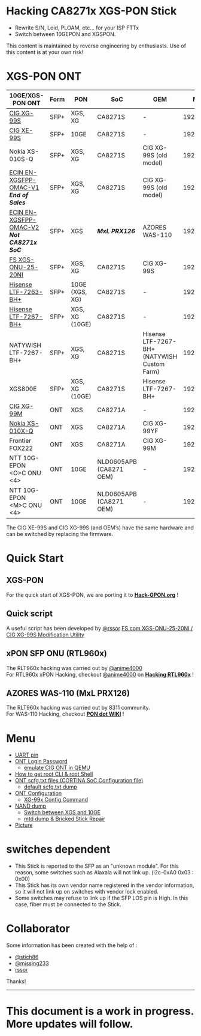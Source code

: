 # Hacking CA8271x XGS-PON Stick

- Rewrite S/N, Loid, PLOAM, etc… for your ISP FTTx
- Switch between 10GEPON and XGSPON.

This content is maintained by reverse engineering by enthusiasts. Use of this content is at your own risk!

# XGS-PON ONT

| 10GE/XGS-PON ONT | Form | PON | SoC | OEM | Mgmt IP | Mgmt |
| --- | --- | --- | --- | --- | --- | --- |
| [CIG XG-99S](https://www.cigtech.com/product_portfolio/xg-99x-3/) | SFP+ | XGS, XG | CA8271S | -   | 192.168.100.1 | UART/Telnet |
| [CIG XE-99S](https://item.taobao.com/item.htm?id=695062358407) | SFP+ | 10GE | CA8271S | -   | 192.168.0.1 | UART/Telnet/SSH |
| Nokia XS-010S-Q | SFP+ | XGS, XG | CA8271S | CIG XG-99S (old model) | 192.168.100.1 | UART/Telnet |
| [ECIN EN-XGSFPP-OMAC-V1](https://ecin.ca/xgs-pon-sfp-stick-module-xgspon-ont-w-t-mac-function-mounted-on-sfp-package/)<br>***End of Sales*** | SFP+ | XGS, XG | CA8271S | CIG XG-99S (old model) | 192.168.100.1 | UART/Telnet |
| [ECIN EN-XGSFPP-OMAC-V2](https://ecin.ca/custom-xgs-pon-sfp-stick-module-xgspon-ont-w-t-mac-function-mounted-on-sfp-package/)<br>***Not CA8271x SoC*** | SFP+ | XGS | ***MxL PRX126*** | AZORES WAS-110 | 192.168.11.1 | Telnet/Web |
| [FS XGS-ONU-25-20NI](https://www.fs.com/jp/products/185594.html) | SFP+ | XGS, XG | CA8271S | CIG XG-99S | 192.168.100.1 | UART/Telnet |
| [Hisense LTF-7263-BH+](https://www.taobao.com/list/item/658650417501.htm) | SFP+ | 10GE (XGS, XG) | CA8271S | -   | 192.168.0.1 | UART/SSH/Web |
| [Hisense LTF-7267-BH+](https://www.taobao.com/list/item/658650417501.htm) | SFP+ | XGS, XG (10GE) | CA8271S | -   | 192.168.0.1 | UART/SSH/Web |
| NATYWISH LTF-7267-BH+ | SFP+ | XGS, XG | CA8271S | Hisense LTF-7267-BH+<br>(NATYWISH Custom Farm) | 192.168.1.1 | UART/Telnet/Web |
| XGS800E | SFP+ | XGS, XG (10GE) | CA8271S | Hisense LTF-7267-BH+ | 192.168.0.1 | UART/Telnet/Web |
| [CIG XG-99M](https://www.cigtech.com/product_portfolio/xg-99m/) | ONT | XGS | CA8271A | -   | 192.168.0.1 | UART/Telnet |
| [Nokia XS-010X-Q](https://hack-gpon.org/xgs/ont-nokia-xs-010x-q/) | ONT | XGS | CA8271A | CIG XG-99YF | 192.168.100.1 | UART/Telnet/SSH/Web |
| Frontier FOX222 | ONT | XGS | CA8271A | CIG XG-99M | 192.168.188.1 | UART |
| NTT 10G-EPON &lt;O&gt;C ONU &lt;4&gt; | ONT | 10GE | NLD0605APB<br>(CA8271 OEM) | - | 192.168.1.1 | UART |
| NTT 10G-EPON &lt;M&gt;C ONU &lt;4&gt; | ONT | 10GE | NLD0605APB<br>(CA8271 OEM) | - | 192.168.1.1 | UART |

The CIG XE-99S and CIG XG-99S (and OEM’s) have the same hardware and can be switched by replacing the firmware.

# Quick Start
## XGS-PON
For the quick start of XGS-PON, we are porting it to **[Hack-GPON.org](https://hack-gpon.org/xgs/ont-fs-XGS-ONU-25-20NI/)** !<br>

## Quick script
A useful script has been developed by [@rssor](https://github.com/rssor)
[FS.com XGS-ONU-25-20NI / CIG XG-99S Modification Utility](https://github.com/rssor/fs_xgspon_mod)

## xPON SFP ONU (RTL960x)
The RLT960x hacking was carried out by [@anime4000](https://github.com/Anime4000) <br>
For RTL960x xPON Hacking, checkout [@anime4000](https://github.com/Anime4000) on **[Hacking RTL960x](https://github.com/Anime4000/RTL960x)** !

## AZORES WAS-110 (MxL PRX126)
The RLT960x hacking was carried out by 8311 community.<br>
For WAS-110 Hacking, checkout **[PON dot WIKI](https://pon.wiki/category/was-110/)** !

# Menu

- [UART pin](/doc/UART.md)
- [ONT Login Password](/doc/Password.md)
    - [emulate CIG ONT in QEMU](/emulate_CIG)
- [How to get root CLI & root Shell](/doc/rootShell.md)
- [ONT scfg.txt files (CORTINA SoC Configuration file)](/doc/scfg_files.md)
    - [default scfg.txt dump](/default_scfg)
- [ONT Configuration](/doc/Configuration.md)
    - [XG-99x Config Command](/doc/XG-99x_Config.md)
- [NAND dump](/NAND_dump)
    - [Switch between XGS and 10GE](/XG-XE_Switch)
    - [mtd dump & Bricked Stick Repair](/mtd)
- [Picture](/ONT_Picture) 

# switches dependent

- This Stick is reported to the SFP as an "unknown module". For this reason, some switches such as Alaxala will not link up. (i2c-0xA0 0x03 : 0x00)
- This Stick has its own vendor name registered in the vendor information, so it will not link up on switches with vendor lock enabled.
- Some switches may refuse to link up if the SFP LOS pin is High. In this case, fiber must be connected to the Stick.

# Collaborator
Some information has been created with the help of :
- [@stich86](https://github.com/stich86) 
- [@missing233](https://github.com/missing233) 
- [rssor](https://github.com/rssor)

Thanks!



* * *

# This document is a work in progress. More updates will follow.